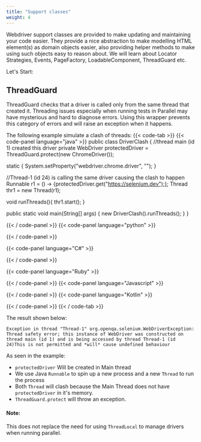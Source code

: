 ```yaml
---
title: "Support classes"
weight: 4
---
```


Webdriver support classes are provided to make updating and maintaining your code easier. They provide a nice abstraction to make modelling HTML element(s) as domain objects easier, 
also providing helper methods to make using such objects easy to reason about.
We will learn about Locator Strategies, Events, PageFactory, LoadableComponent, ThreadGuard etc.

Let's Start:

## **ThreadGuard**
ThreadGuard checks that a driver is called only from the same thread that created it. 
Threading issues especially when running tests in Parallel may have mysterious and hard to diagnose errors. 
Using this wrapper prevents this category of errors and will raise an exception when it happens. 

The following example simulate a clash of threads:
{{< code-tab >}}
  {{< code-panel language="java" >}}
public class DriverClash {
  //thread main (id 1) created this driver
  private WebDriver protectedDriver = ThreadGuard.protect(new ChromeDriver()); 

  static {
    System.setProperty("webdriver.chrome.driver", "<Set path to your Chromedriver>");
  }
  
  //Thread-1 (id 24) is calling the same driver causing the clash to happen
  Runnable r1 = () -> {protectedDriver.get("https://selenium.dev");};
  Thread thr1 = new Thread(r1);
   
  void runThreads(){
    thr1.start();
  }

  public static void main(String[] args) {
    new DriverClash().runThreads();
  }
}

{{< / code-panel >}}
{{< code-panel language="python" >}}

{{< / code-panel >}}

{{< code-panel language="C#" >}}

{{< / code-panel >}}

{{< code-panel language="Ruby" >}}

{{< / code-panel >}}
{{< code-panel language="Javascript" >}}

{{< / code-panel >}}
{{< code-panel language="Kotlin" >}}

{{< / code-panel >}}
{{< / code-tab >}}

The result shown below:
```text
Exception in thread "Thread-1" org.openqa.selenium.WebDriverException: Thread safety error; this instance of WebDriver was constructed on thread main (id 1) and is being accessed by thread Thread-1 (id 24)This is not permitted and *will* cause undefined behaviour

```
As seen in the example:

 * `protectedDriver` Will be created in Main thread
 * We use Java `Runnable` to spin up a new process and a new `Thread` to run the process
 * Both `Thread` will clash because the Main Thread does not have `protectedDriver` in it's memory.
 * `ThreadGuard.protect` will throw an exception.
 
#### Note:

This does not replace the need for using `ThreadLocal` to manage drivers when running parallel.

